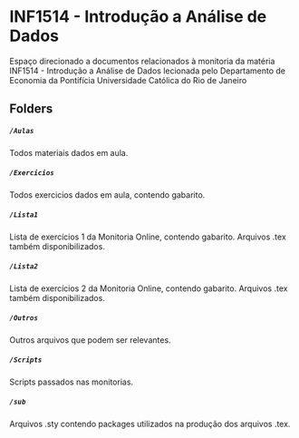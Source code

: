 # INF1514 - Introdução a Análise de Dados

Espaço direcionado a documentos relacionados à monitoria da matéria INF1514 - Introdução a Análise de Dados lecionada pelo Departamento de Economia da Pontifícia Universidade Católica do Rio de Janeiro

## Folders

##### `/Aulas`

Todos materiais dados em aula.

##### `/Exercicios`

Todos exercicios dados em aula, contendo gabarito.

##### `/Lista1`

Lista de exercícios 1 da Monitoria Online, contendo gabarito. Arquivos .tex também disponibilizados.

##### `/Lista2`

Lista de exercícios 2 da Monitoria Online, contendo gabarito. Arquivos .tex também disponibilizados.

##### `/Outros`

Outros arquivos que podem ser relevantes.

##### `/Scripts`

Scripts passados nas monitorias.

##### `/sub`

Arquivos .sty contendo packages utilizados na produção dos arquivos .tex.